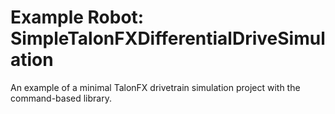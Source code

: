 #   Example Robot: SimpleTalonFXDifferentialDriveSimulation

An example of a minimal TalonFX drivetrain simulation project with the command-based library.
